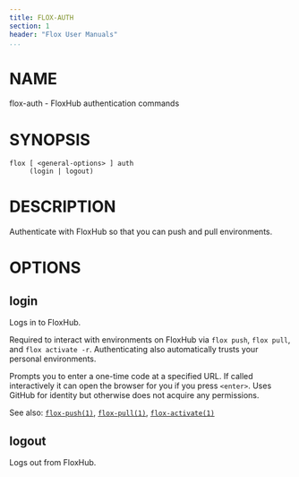 ```yaml
---
title: FLOX-AUTH
section: 1
header: "Flox User Manuals"
...
```



# NAME

flox-auth - FloxHub authentication commands

# SYNOPSIS

```
flox [ <general-options> ] auth
     (login | logout)
```

# DESCRIPTION

Authenticate with FloxHub so that you can push and pull environments.

# OPTIONS

## login
Logs in to FloxHub.

Required to interact with environments on FloxHub via `flox push`,
`flox pull`, and `flox activate -r`.
Authenticating also automatically trusts your personal environments.

Prompts you to enter a one-time code at a specified URL.
If called interactively it can open the browser for you if you press `<enter>`.
Uses GitHub for identity but otherwise does not acquire any permissions.

See also:
[`flox-push(1)`](./flox-push.md),
[`flox-pull(1)`](./flox-pull.md), 
[`flox-activate(1)`](./flox-activate.md)

## logout

Logs out from FloxHub.
